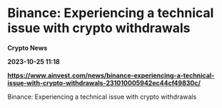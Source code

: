 # Binance: Experiencing a technical issue with crypto withdrawals
**Crypto News**

**2023-10-25 11:18**

**https://www.ainvest.com/news/binance-experiencing-a-technical-issue-with-crypto-withdrawals-231010005942ec44cf49830c/**

Binance: Experiencing a technical issue with crypto withdrawals